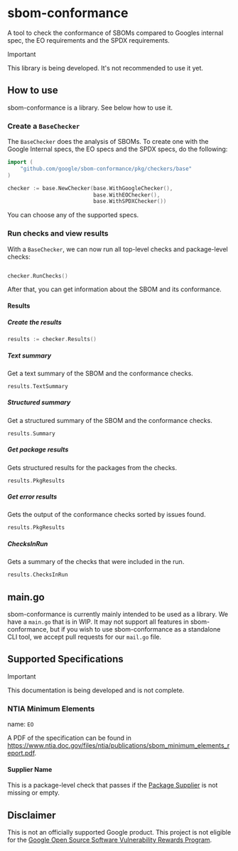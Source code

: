 # sbom-conformance

A tool to check the conformance of SBOMs compared to Googles internal spec, the EO requirements and the SPDX requirements.

> [!IMPORTANT]
>  This library is being developed. It's not recommended to use it yet.

## How to use

sbom-conformance is a library. See below how to use it.

### Create a `BaseChecker`

The `BaseChecker` does the analysis of SBOMs. To create one with the Google Internal specs, the EO specs and the SPDX specs, do the following:

```go
import (
	"github.com/google/sbom-conformance/pkg/checkers/base"
)

checker := base.NewChecker(base.WithGoogleChecker(),
                           base.WithEOChecker(),
                           base.WithSPDXChecker())


```

You can choose any of the supported specs.

### Run checks and view results

With a `BaseChecker`, we can now run all top-level checks and package-level checks:

```go

checker.RunChecks()

``` 

After that, you can get information about the SBOM and its conformance.

#### Results

##### Create the results

```go
results := checker.Results()
```

##### Text summary

Get a text summary of the SBOM and the conformance checks.

```go
results.TextSummary
```

##### Structured summary

Get a structured summary of the SBOM and the conformance checks.

```go
results.Summary
```

##### Get package results

Gets structured results for the packages from the checks.

```go
results.PkgResults
```

##### Get error results

Gets the output of the conformance checks sorted by issues found.

```go
results.PkgResults
```

##### ChecksInRun

Gets a summary of the checks that were included in the run.

```go
results.ChecksInRun
```

## main.go

sbom-conformance is currently mainly intended to be used as a library. We have a `main.go` that is in WIP. It may not support all features in sbom-conformance, but if you wish to use sbom-conformance as a standalone CLI tool, we accept pull requests for our `mail.go` file.

## Supported Specifications

> [!IMPORTANT]
>  This documentation is being developed and is not complete. 

### NTIA Minimum Elements
name: `EO`

A PDF of the specification can be found in https://www.ntia.doc.gov/files/ntia/publications/sbom_minimum_elements_report.pdf.

#### Supplier Name
This is a package-level check that passes if the [Package Supplier](https://spdx.github.io/spdx-spec/v2.3/package-information/#75-package-supplier-field) is not missing or empty.

## Disclaimer
This is not an officially supported Google product. This project is not
eligible for the [Google Open Source Software Vulnerability Rewards
Program](https://bughunters.google.com/open-source-security).
